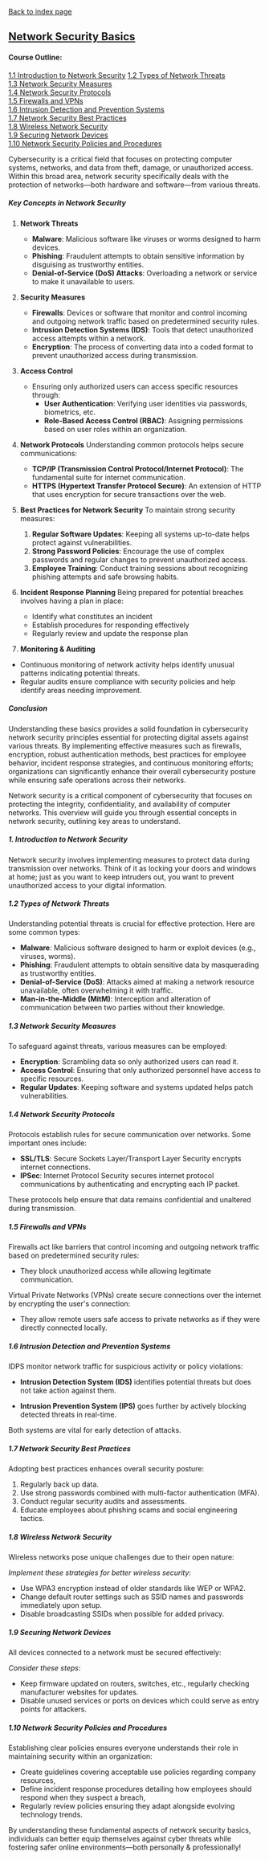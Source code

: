 [Back to index page](https://pip-01.github.io/CyberSec/)

  
## <u>Network Security Basics</u>  

#### Course Outline:
  
[1.1 Introduction to Network Security]() 
[1.2 Types of Network Threats]()  
[1.3 Network Security Measures]()  
[1.4 Network Security Protocols]()  
[1.5 Firewalls and VPNs]()  
[1.6 Intrusion Detection and Prevention Systems]()  
[1.7 Network Security Best Practices]()  
[1.8 Wireless Network Security]()  
[1.9 Securing Network Devices]()  
[1.10 Network Security Policies and Procedures]()  

Cybersecurity is a critical field that focuses on protecting computer systems, networks, and data from theft, damage, or unauthorized access. Within this broad area, network security specifically deals with the protection of networks—both hardware and software—from various threats.

##### Key Concepts in Network Security

1. **Network Threats**
   - **Malware**: Malicious software like viruses or worms designed to harm devices.
   - **Phishing**: Fraudulent attempts to obtain sensitive information by disguising as trustworthy entities.
   - **Denial-of-Service (DoS) Attacks**: Overloading a network or service to make it unavailable to users.

2. **Security Measures**
   - **Firewalls**: Devices or software that monitor and control incoming and outgoing network traffic based on predetermined security rules.
   - **Intrusion Detection Systems (IDS)**: Tools that detect unauthorized access attempts within a network.
   - **Encryption**: The process of converting data into a coded format to prevent unauthorized access during transmission.

3. **Access Control**
   - Ensuring only authorized users can access specific resources through:
     - **User Authentication**: Verifying user identities via passwords, biometrics, etc.
     - **Role-Based Access Control (RBAC)**: Assigning permissions based on user roles within an organization.

4. **Network Protocols**
   Understanding common protocols helps secure communications:
   - **TCP/IP (Transmission Control Protocol/Internet Protocol)**: The fundamental suite for internet communication.
   - **HTTPS (Hypertext Transfer Protocol Secure)**: An extension of HTTP that uses encryption for secure transactions over the web.

5. **Best Practices for Network Security**
    To maintain strong security measures:
    1. __Regular Software Updates__: Keeping all systems up-to-date helps protect against vulnerabilities.
    2. __Strong Password Policies__: Encourage the use of complex passwords and regular changes to prevent unauthorized access.
    3. __Employee Training__: Conduct training sessions about recognizing phishing attempts and safe browsing habits.

6. **Incident Response Planning**
    Being prepared for potential breaches involves having a plan in place:
    - Identify what constitutes an incident
    - Establish procedures for responding effectively
    - Regularly review and update the response plan

7. __Monitoring & Auditing__
- Continuous monitoring of network activity helps identify unusual patterns indicating potential threats.
- Regular audits ensure compliance with security policies and help identify areas needing improvement.

##### Conclusion

Understanding these basics provides a solid foundation in cybersecurity network security principles essential for protecting digital assets against various threats. By implementing effective measures such as firewalls, encryption, robust authentication methods, best practices for employee behavior, incident response strategies, and continuous monitoring efforts; organizations can significantly enhance their overall cybersecurity posture while ensuring safe operations across their networks.

Network security is a critical component of cybersecurity that focuses on protecting the integrity, confidentiality, and availability of computer networks. This overview will guide you through essential concepts in network security, outlining key areas to understand.

##### 1. Introduction to Network Security  
Network security involves implementing measures to protect data during transmission over networks. Think of it as locking your doors and windows at home; just as you want to keep intruders out, you want to prevent unauthorized access to your digital information.

##### 1.2 Types of Network Threats  
Understanding potential threats is crucial for effective protection. Here are some common types:

- **Malware**: Malicious software designed to harm or exploit devices (e.g., viruses, worms).
- **Phishing**: Fraudulent attempts to obtain sensitive data by masquerading as trustworthy entities.
- **Denial-of-Service (DoS)**: Attacks aimed at making a network resource unavailable, often overwhelming it with traffic.
- **Man-in-the-Middle (MitM)**: Interception and alteration of communication between two parties without their knowledge.

##### 1.3 Network Security Measures  
To safeguard against threats, various measures can be employed:

- **Encryption**: Scrambling data so only authorized users can read it.
- **Access Control**: Ensuring that only authorized personnel have access to specific resources.
- **Regular Updates**: Keeping software and systems updated helps patch vulnerabilities.

##### 1.4 Network Security Protocols  
Protocols establish rules for secure communication over networks. Some important ones include:

- **SSL/TLS**: Secure Sockets Layer/Transport Layer Security encrypts internet connections.
- **IPSec**: Internet Protocol Security secures internet protocol communications by authenticating and encrypting each IP packet.
  
These protocols help ensure that data remains confidential and unaltered during transmission.

##### 1.5 Firewalls and VPNs  
Firewalls act like barriers that control incoming and outgoing network traffic based on predetermined security rules:

- They block unauthorized access while allowing legitimate communication.

Virtual Private Networks (VPNs) create secure connections over the internet by encrypting the user's connection:

- They allow remote users safe access to private networks as if they were directly connected locally.

##### 1.6 Intrusion Detection and Prevention Systems  
IDPS monitor network traffic for suspicious activity or policy violations:

- **Intrusion Detection System (IDS)** identifies potential threats but does not take action against them.
  
- **Intrusion Prevention System (IPS)** goes further by actively blocking detected threats in real-time.

Both systems are vital for early detection of attacks.

##### 1.7 Network Security Best Practices
Adopting best practices enhances overall security posture:

1. Regularly back up data.
2. Use strong passwords combined with multi-factor authentication (MFA).
3. Conduct regular security audits and assessments.
4. Educate employees about phishing scams and social engineering tactics.

##### 1.8 Wireless Network Security
Wireless networks pose unique challenges due to their open nature:

*Implement these strategies for better wireless security*:
 
 - Use WPA3 encryption instead of older standards like WEP or WPA2.
 - Change default router settings such as SSID names and passwords immediately upon setup.
 - Disable broadcasting SSIDs when possible for added privacy.


##### 1.9 Securing Network Devices
All devices connected to a network must be secured effectively:

*Consider these steps*:
 
 - Keep firmware updated on routers, switches, etc., regularly checking manufacturer websites for updates.
 - Disable unused services or ports on devices which could serve as entry points for attackers.


 ##### 1.10 Network Security Policies and Procedures
Establishing clear policies ensures everyone understands their role in maintaining security within an organization:
 
 - Create guidelines covering acceptable use policies regarding company resources,
 - Define incident response procedures detailing how employees should respond when they suspect a breach,
 - Regularly review policies ensuring they adapt alongside evolving technology trends.


By understanding these fundamental aspects of network security basics, individuals can better equip themselves against cyber threats while fostering safer online environments—both personally & professionally!
